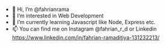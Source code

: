 - 👋 Hi, I’m @fahrianrama 
- 👀 I’m interested in Web Development
- 🌱 I’m currently learning Javascript like Node, Express etc.
- 📫 You can find me on Instagram @fahrian_r_d or Linkedin https://www.linkedin.com/in/fahrian-ramaditiya-131232213/

<!---
fahrianrama/fahrianrama is a ✨ special ✨ repository because its `README.md` (this file) appears on your GitHub profile.
You can click the Preview link to take a look at your changes.
--->
